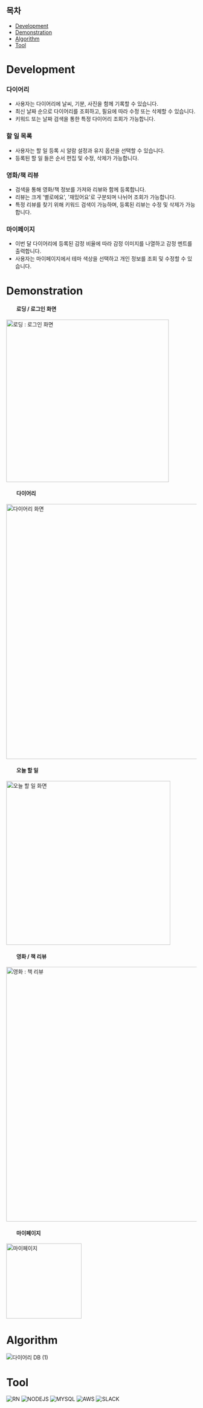 ## 목차
* [Development](#Development)
* [Demonstration](#Demonstration)
* [Algorithm](#Algorithm)
* [Tool](#Tool)
# Development
### 다이어리
* 사용자는 다이어리에 날씨, 기분, 사진을 함께 기록할 수 있습니다.      
* 최신 날짜 순으로 다이어리를 조회하고, 필요에 따라 수정 또는 삭제할 수 있습니다.      
* 키워드 또는 날짜 검색을 통한 특정 다이어리 조회가 가능합니다.     

### 할 일 목록
* 사용자는 할 일 등록 시 알람 설정과 유지 옵션을 선택할 수 있습니다.
* 등록된 할 일 들은 순서 편집 및 수정, 삭제가 가능합니다.

### 영화/책 리뷰
* 검색을 통해 영화/책 정보를 가져와 리뷰와 함께 등록합니다.
* 리뷰는 크게 '별로에요', '재밌어요'로 구분되며 나뉘어 조회가 가능합니다.
* 특정 리뷰를 찾기 위해 키워드 검색이 가능하며, 등록된 리뷰는 수정 및 삭제가 가능합니다.

### 마이페이지
* 이번 달 다이어리에 등록된 감정 비율에 따라 감정 이미지를 나열하고 감정 멘트를 출력합니다.
* 사용자는 마이페이지에서 테마 색상을 선택하고 개인 정보를 조회 및 수정할 수 있습니다.         

# Demonstration   
#### &nbsp;&nbsp;&nbsp;&nbsp;&nbsp;&nbsp;&nbsp;&nbsp;로딩 / 로그인 화면
<img width="430" alt="로딩 : 로그인 화면" src="https://github.com/heeeete/Mamory/assets/101648575/f7714053-5afa-41bc-9cc5-ddad39831523">

#### &nbsp;&nbsp;&nbsp;&nbsp;&nbsp;&nbsp;&nbsp;&nbsp;다이어리
<img width="675" alt="다이어리 화면" src="https://github.com/heeeete/Mamory/assets/101648575/d131b14f-64c8-49de-9e64-434fca77b09b">

#### &nbsp;&nbsp;&nbsp;&nbsp;&nbsp;&nbsp;&nbsp;&nbsp;오늘 할 일
<img width="434" alt="오늘 할 일 화면" src="https://github.com/heeeete/Mamory/assets/101648575/112cb849-442f-4bfc-8e1c-ccb9ea81707d">

#### &nbsp;&nbsp;&nbsp;&nbsp;&nbsp;&nbsp;&nbsp;&nbsp;영화 / 책 리뷰
<img width="674" alt="영화 : 책 리뷰" src="https://github.com/heeeete/Mamory/assets/101648575/0bdf0160-f23d-473a-9d68-1ae5b9d03ed6">

#### &nbsp;&nbsp;&nbsp;&nbsp;&nbsp;&nbsp;&nbsp;&nbsp;마이페이지
<img width="199" alt="마이페이지" src="https://github.com/heeeete/Mamory/assets/101648575/6ead2b94-100a-45b1-a0d6-c8f6264bc220">






      
# Algorithm
![다이어리 DB (1)](https://github.com/licakim/Mamory/assets/101648575/e91e93a3-a274-4654-bfaf-257a0c4669ae)

       
# Tool
![RN](https://img.shields.io/badge/React_Native-20232A?style=for-the-badge&logo=react&logoColor=61DAFB)
![NODEJS](https://img.shields.io/badge/Node.js-43853D?style=for-the-badge&logo=node.js&logoColor=white)
![MYSQL](https://img.shields.io/badge/MySQL-00000F?style=for-the-badge&logo=mysql&logoColor=white)
![AWS](https://img.shields.io/badge/Amazon_AWS-232F3E?style=for-the-badge&logo=amazon-aws&logoColor=white)
![SLACK](https://img.shields.io/badge/Slack-4A154B?style=for-the-badge&logo=slack&logoColor=white)
